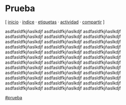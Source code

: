 # Prueba
[ [inicio](https://github.com/jucardus/jucardus.github.io/blob/main/index.md) · [índice](https://github.com/jucardus/jucardus.github.io/blob/main/indices/indice.md) · [etiquetas](https://github.com/jucardus/jucardus.github.io/blob/main/indices/etiquetas.md) · [actividad](https://github.com/jucardus/jucardus.github.io/blob/main/indices/actividad.md) · [compartir](https://x.com/intent/tweet?text=Prueba+%E2%80%94+Prueba%0A%0A%E2%86%92+https%3A%2F%2Fgithub.com%2Fjucardus%2Fjucardus.github.io%2Fblob%2Fmain%2Fprueba%2Fprueba.md%0A%0A%23prueba_jucardus) ]

asdfasldfkjñaslkdjf asdfasldfkjñaslkdjf asdfasldfkjñaslkdjf asdfasldfkjñaslkdjf asdfasldfkjñaslkdjf asdfasldfkjñaslkdjf asdfasldfkjñaslkdjf asdfasldfkjñaslkdjf asdfasldfkjñaslkdjf asdfasldfkjñaslkdjf asdfasldfkjñaslkdjf asdfasldfkjñaslkdjf asdfasldfkjñaslkdjf asdfasldfkjñaslkdjf asdfasldfkjñaslkdjf asdfasldfkjñaslkdjf asdfasldfkjñaslkdjf asdfasldfkjñaslkdjf asdfasldfkjñaslkdjf asdfasldfkjñaslkdjf asdfasldfkjñaslkdjf asdfasldfkjñaslkdjf asdfasldfkjñaslkdjf asdfasldfkjñaslkdjf asdfasldfkjñaslkdjf asdfasldfkjñaslkdjf asdfasldfkjñaslkdjf asdfasldfkjñaslkdjf asdfasldfkjñaslkdjf asdfasldfkjñaslkdjf asdfasldfkjñaslkdjf asdfasldfkjñaslkdjf asdfasldfkjñaslkdjf asdfasldfkjñaslkdjf asdfasldfkjñaslkdjf asdfasldfkjñaslkdjf

[#prueba](https://github.com/jucardus/jucardus.github.io/blob/main/etiquetas/prueba.md)